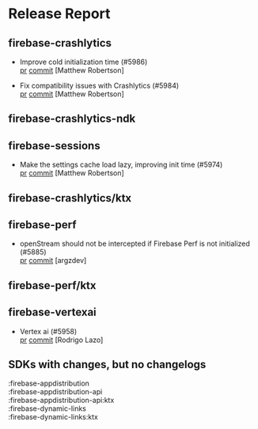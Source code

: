 # Release Report
## firebase-crashlytics
      
* Improve cold initialization time (#5986)   
  [pr](https://github.com/firebase/firebase-android-sdk/pull/5986) [commit](https://github.com/firebase/firebase-android-sdk/commit/db3f24af688013b1dccb23ee9190abc0b851f33f)  [Matthew Robertson]

* Fix compatibility issues with Crashlytics (#5984)   
  [pr](https://github.com/firebase/firebase-android-sdk/pull/5984) [commit](https://github.com/firebase/firebase-android-sdk/commit/e449bc10c01b278fb507f17f52145c4678e20a2a)  [Matthew Robertson]

## firebase-crashlytics-ndk
      

## firebase-sessions
      
* Make the settings cache load lazy, improving init time (#5974)   
  [pr](https://github.com/firebase/firebase-android-sdk/pull/5974) [commit](https://github.com/firebase/firebase-android-sdk/commit/f6f826801d3fbf00c3d4b7add6f81769d743fd48)  [Matthew Robertson]

## firebase-crashlytics/ktx
      

## firebase-perf
      
* openStream should not be intercepted if Firebase Perf is not initialized (#5885)   
  [pr](https://github.com/firebase/firebase-android-sdk/pull/5885) [commit](https://github.com/firebase/firebase-android-sdk/commit/8f2d30ed7e56407c6379888b5ccd7f6cd379b4d6)  [argzdev]

## firebase-perf/ktx
      

## firebase-vertexai
      
* Vertex ai (#5958)   
  [pr](https://github.com/firebase/firebase-android-sdk/pull/5958) [commit](https://github.com/firebase/firebase-android-sdk/commit/4d2fbfd4077a97da438419e1e81131fcacffd297)  [Rodrigo Lazo]


## SDKs with changes, but no changelogs
:firebase-appdistribution  
:firebase-appdistribution-api  
:firebase-appdistribution-api:ktx  
:firebase-dynamic-links  
:firebase-dynamic-links:ktx